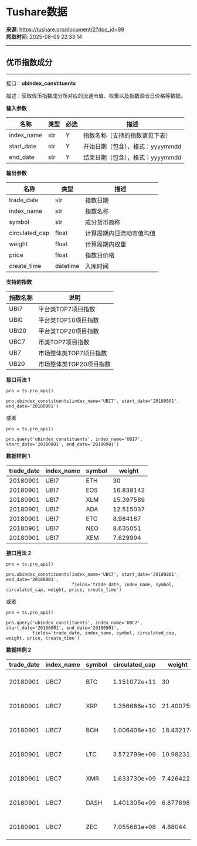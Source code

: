 # Tushare数据

**来源**: https://tushare.pro/document/2?doc_id=99  
**爬取时间**: 2025-08-09 22:33:14

---

## 优币指数成分

---

接口：**ubindex\_constituents**

描述：获取优币指数成分所对应的流通市值、权重以及指数调仓日价格等数据。

**输入参数**

| 名称 | 类型 | 必选 | 描述 |
| --- | --- | --- | --- |
| index\_name | str | Y | 指数名称（支持的指数请见下表） |
| start\_date | str | Y | 开始日期（包含），格式：yyyymmdd |
| end\_date | str | Y | 结束日期（包含），格式：yyyymmdd |

**输出参数**

| 名称 | 类型 | 描述 |
| --- | --- | --- |
| trade\_date | str | 指数日期 |
| index\_name | str | 指数名称 |
| symbol | str | 成分货币简称 |
| circulated\_cap | float | 计算周期内日流动市值均值 |
| weight | float | 计算周期内权重 |
| price | float | 指数日价格 |
| create\_time | datetime | 入库时间 |

**支持的指数**

| 指数名称 | 说明 |
| --- | --- |
| UBI7 | 平台类TOP7项目指数 |
| UBI0 | 平台类TOP10项目指数 |
| UBI20 | 平台类TOP20项目指数 |
| UBC7 | 币类TOP7项目指数 |
| UB7 | 市场整体类TOP7项目指数 |
| UB20 | 市场整体类TOP20项目指数 |

**接口用法 1**

```
pro = ts.pro_api()

pro.ubindex_constituents(index_name='UBI7', start_date='20180801', end_date='20180901')
```

或者

```
pro = ts.pro_api()

pro.query('ubindex_constituents', index_name='UBI7', start_date='20180801', end_date='20180901')
```

**数据样例 1**

| trade\_date | index\_name | symbol | weight |
| --- | --- | --- | --- |
| 20180901 | UBI7 | ETH | 30 |
| 20180901 | UBI7 | EOS | 16.838142 |
| 20180901 | UBI7 | XLM | 15.397589 |
| 20180901 | UBI7 | ADA | 12.515037 |
| 20180901 | UBI7 | ETC | 8.984187 |
| 20180901 | UBI7 | NEO | 8.635051 |
| 20180901 | UBI7 | XEM | 7.629994 |

**接口用法 2**

```
pro = ts.pro_api()

pro.ubindex_constituents(index_name='UBC7', start_date='20180801', end_date='20180901',
                         fields='trade_date, index_name, symbol, circulated_cap, weight, price, create_time')
```

或者

```
pro = ts.pro_api()

pro.query('ubindex_constituents', index_name='UBC7', start_date='20180801', end_date='20180901',
          fields='trade_date, index_name, symbol, circulated_cap, weight, price, create_time')
```

**数据样例 2**

| trade\_date | index\_name | symbol | circulated\_cap | weight | price | create\_time |
| --- | --- | --- | --- | --- | --- | --- |
| 20180901 | UBC7 | BTC | 1.151072e+11 | 30 | 7065.42 | 2018-09-08 23:11:02 |
| 20180901 | UBC7 | XRP | 1.356686e+10 | 21.400755 | 0.338932 | 2018-09-08 23:11:02 |
| 20180901 | UBC7 | BCH | 1.006408e+10 | 18.432174 | 552.78 | 2018-09-08 23:11:02 |
| 20180901 | UBC7 | LTC | 3.572799e+09 | 10.982311 | 63.35 | 2018-09-08 23:11:02 |
| 20180901 | UBC7 | XMR | 1.633730e+09 | 7.426422 | 119.53 | 2018-09-08 23:11:02 |
| 20180901 | UBC7 | DASH | 1.401305e+09 | 6.877898 | 199.89 | 2018-09-08 23:11:02 |
| 20180901 | UBC7 | ZEC | 7.055681e+08 | 4.88044 | 152.51 | 2018-09-08 23:11:02 |
